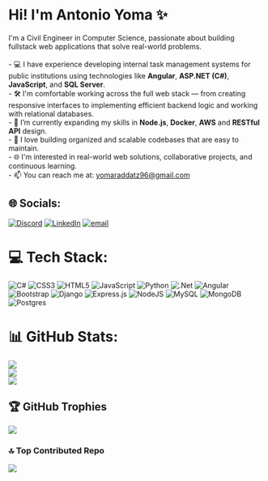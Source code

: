 # Hi! I'm Antonio Yoma ✨
I'm a Civil Engineer in Computer Science, passionate about building fullstack web applications that solve real-world problems.<br><br>- 💻 I have experience developing internal task management systems for public institutions using technologies like **Angular**, **ASP.NET (C#)**, **JavaScript**, and **SQL Server**.<br>- 🛠️ I'm comfortable working across the full web stack — from creating responsive interfaces to implementing efficient backend logic and working with relational databases.<br>- 🌱 I’m currently expanding my skills in **Node.js**, **Docker**, **AWS** and **RESTful API** design.<br>- 📁 I love building organized and scalable codebases that are easy to maintain.<br>- 🌐 I'm interested in real-world web solutions, collaborative projects, and continuous learning.<br>- 📫 You can reach me at: yomaraddatz96@gmail.com


## 🌐 Socials:
[![Discord](https://img.shields.io/badge/Discord-%237289DA.svg?logo=discord&logoColor=white)](https://discord.gg/antonioyoma) [![LinkedIn](https://img.shields.io/badge/LinkedIn-%230077B5.svg?logo=linkedin&logoColor=white)](https://linkedin.com/in/antonio-yoma) [![email](https://img.shields.io/badge/Email-D14836?logo=gmail&logoColor=white)](mailto:yomaraddatz96@gmail.com) 

# 💻 Tech Stack:
![C#](https://img.shields.io/badge/c%23-%23239120.svg?style=for-the-badge&logo=csharp&logoColor=white) ![CSS3](https://img.shields.io/badge/css3-%231572B6.svg?style=for-the-badge&logo=css3&logoColor=white) ![HTML5](https://img.shields.io/badge/html5-%23E34F26.svg?style=for-the-badge&logo=html5&logoColor=white) ![JavaScript](https://img.shields.io/badge/javascript-%23323330.svg?style=for-the-badge&logo=javascript&logoColor=%23F7DF1E) ![Python](https://img.shields.io/badge/python-3670A0?style=for-the-badge&logo=python&logoColor=ffdd54) ![.Net](https://img.shields.io/badge/.NET-5C2D91?style=for-the-badge&logo=.net&logoColor=white) ![Angular](https://img.shields.io/badge/angular-%23DD0031.svg?style=for-the-badge&logo=angular&logoColor=white) ![Bootstrap](https://img.shields.io/badge/bootstrap-%238511FA.svg?style=for-the-badge&logo=bootstrap&logoColor=white) ![Django](https://img.shields.io/badge/django-%23092E20.svg?style=for-the-badge&logo=django&logoColor=white) ![Express.js](https://img.shields.io/badge/express.js-%23404d59.svg?style=for-the-badge&logo=express&logoColor=%2361DAFB) ![NodeJS](https://img.shields.io/badge/node.js-6DA55F?style=for-the-badge&logo=node.js&logoColor=white) ![MySQL](https://img.shields.io/badge/mysql-4479A1.svg?style=for-the-badge&logo=mysql&logoColor=white) ![MongoDB](https://img.shields.io/badge/MongoDB-%234ea94b.svg?style=for-the-badge&logo=mongodb&logoColor=white) ![Postgres](https://img.shields.io/badge/postgres-%23316192.svg?style=for-the-badge&logo=postgresql&logoColor=white)
# 📊 GitHub Stats:
![](https://github-readme-stats.vercel.app/api?username=AntonioYoma96&theme=transparent&hide_border=false&include_all_commits=false&count_private=false)<br/>
![](https://nirzak-streak-stats.vercel.app/?user=AntonioYoma96&theme=transparent&hide_border=false)<br/>
![](https://github-readme-stats.vercel.app/api/top-langs/?username=AntonioYoma96&theme=transparent&hide_border=false&include_all_commits=false&count_private=false&layout=compact)

## 🏆 GitHub Trophies
![](https://github-profile-trophy.vercel.app/?username=AntonioYoma96&theme=radical&no-frame=false&no-bg=true&margin-w=4)

### 🔝 Top Contributed Repo
![](https://github-contributor-stats.vercel.app/api?username=AntonioYoma96&limit=5&theme=transparent&combine_all_yearly_contributions=true)


